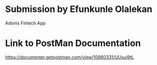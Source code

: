 # Submission by Efunkunle Olalekan
  Adonis Fintech App
# Link to PostMan Documentation
https://documenter.getpostman.com/view/10980331/UUxuj9tL
